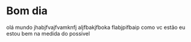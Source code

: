 # Bom dia
 olá mundo
jhabjfvajfvamknfj
aljfbakjfboka
flabjpifbaip
como vc estão eu estou bem na medida do possivel